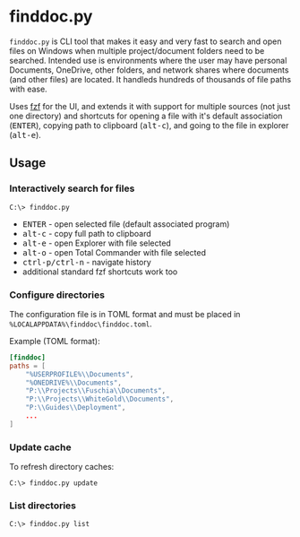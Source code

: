 # finddoc.py

`finddoc.py` is CLI tool that makes it easy and very fast to search and open
files on Windows when multiple project/document folders need to be searched.
Intended use is environments where the user may have personal Documents,
OneDrive, other folders, and network shares where documents (and other files)
are located. It handleds hundreds of thousands of file paths with ease.

Uses [fzf](https://github.com/junegunn/fzf) for the UI, and extends it with
support for multiple sources (not just one directory) and shortcuts for opening
a file with it's default association (<kbd>ENTER</kbd>), copying path to
clipboard (<kbd>alt-c</kbd>), and going to the file in explorer
(<kbd>alt-e</kbd>).

## Usage

### Interactively search for files

```
C:\> finddoc.py
```

 * <kbd>ENTER</kbd> - open selected file (default associated program)
 * <kbd>alt-c</kbd> - copy full path to clipboard
 * <kbd>alt-e</kbd> - open Explorer with file selected
 * <kbd>alt-o</kbd> - open Total Commander with file selected
 * <kbd>ctrl-p/ctrl-n</kbd> - navigate history
 * additional standard fzf shortcuts work too

### Configure directories

The configuration file is in TOML format and must be placed in `%LOCALAPPDATA%\finddoc\finddoc.toml`.

Example (TOML format):

```toml
[finddoc]
paths = [
    "%USERPROFILE%\\Documents",
    "%ONEDRIVE%\\Documents",
    "P:\\Projects\\Fuschia\\Documents",
    "P:\\Projects\\WhiteGold\\Documents",
    "P:\\Guides\\Deployment",
    ...
]
```

### Update cache

To refresh directory caches:

```
C:\> finddoc.py update
```

### List directories

```
C:\> finddoc.py list
```
